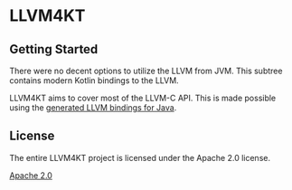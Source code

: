 # LLVM4KT

## Getting Started

There were no decent options to utilize the LLVM from JVM. This subtree contains modern Kotlin bindings to the LLVM.

LLVM4KT aims to cover most of the LLVM-C API. This is made possible using the [generated LLVM bindings for Java](https://github.com/bytedeco/javacpp-presets/tree/master/llvm). 

## License

The entire LLVM4KT project is licensed under the Apache 2.0 license.

[Apache 2.0](LICENSE)
